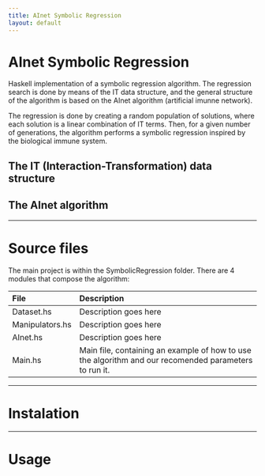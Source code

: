 ```yaml
---
title: AInet Symbolic Regression
layout: default
---
```


AInet Symbolic Regression
=====


Haskell implementation of a symbolic regression algorithm. The regression search is done by means of the IT data structure, and the general structure of the algorithm is based on the AInet algorithm (artificial imunne network).

The regression is done by creating a random population of solutions, where each solution is a linear combination of IT terms. Then, for a given number of generations, the algorithm performs a symbolic regression inspired by the biological immune system.

## The IT (Interaction-Transformation) data structure

## The AInet algorithm


-----

# Source files

The main project is within the SymbolicRegression folder. There are 4 modules that compose the algorithm:

| File | Description |
|:-----|:------------|
| Dataset.hs | Description goes here |
| Manipulators.hs | Description goes here |
| AInet.hs | Description goes here |
| Main.hs | Main file, containing an example of how to use the algorithm and our recomended parameters to run it.|


-----

# Instalation


-----

# Usage
